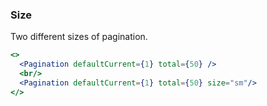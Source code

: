<demo>

### Size

Two different sizes of pagination.

```jsx live
<>
  <Pagination defaultCurrent={1} total={50} />
  <br/>
  <Pagination defaultCurrent={1} total={50} size="sm"/>
</>
```

</demo>
